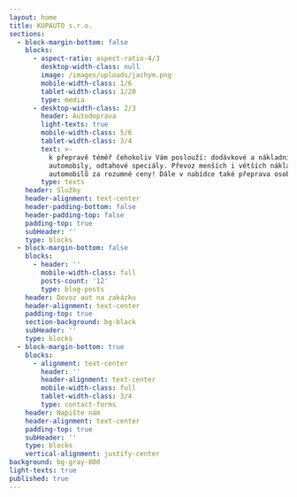 ```yaml
---
layout: home
title: KUPAUTO s.r.o.
sections:
  - block-margin-bottom: false
    blocks:
      - aspect-ratio: aspect-ratio-4/3
        desktop-width-class: null
        image: /images/uploads/jachym.png
        mobile-width-class: 1/6
        tablet-width-class: 1/20
        type: media
      - desktop-width-class: 2/3
        header: Autodoprava
        light-texts: true
        mobile-width-class: 5/6
        tablet-width-class: 3/4
        text: >-
          k přepravě téměř čehokoliv Vám poslouží: dodávkové a nákladní
          automobily, odtahové speciály. Převoz menších i větších nákladů a
          automobilů za rozumné ceny! Dále v nabídce také přeprava osob.
        type: texts
    header: Služby
    header-alignment: text-center
    header-padding-bottom: false
    header-padding-top: false
    padding-top: true
    subHeader: ''
    type: blocks
  - block-margin-bottom: false
    blocks:
      - header: ''
        mobile-width-class: full
        posts-count: '12'
        type: blog-posts
    header: Dovoz aut na zakázku
    header-alignment: text-center
    padding-top: true
    section-background: bg-black
    subHeader: ''
    type: blocks
  - block-margin-bottom: true
    blocks:
      - alignment: text-center
        header: ''
        header-alignment: text-center
        mobile-width-class: full
        tablet-width-class: 3/4
        type: contact-forms
    header: Napište nám
    header-alignment: text-center
    padding-top: true
    subHeader: ''
    type: blocks
    vertical-alignment: justify-center
background: bg-gray-800
light-texts: true
published: true
---
```


